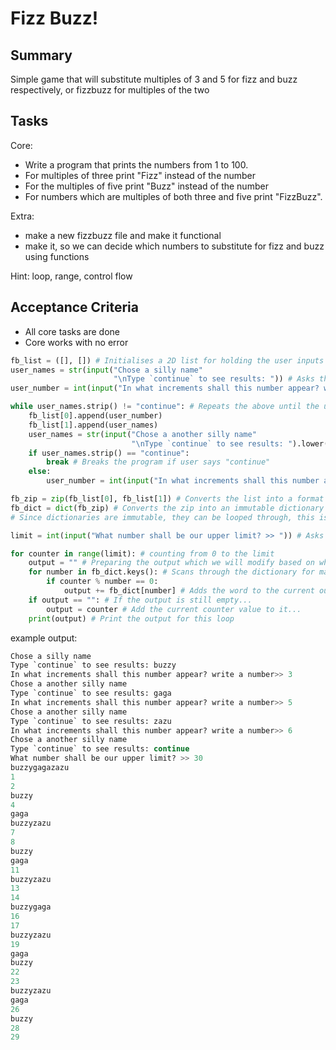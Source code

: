 # Fizz Buzz!

## Summary

Simple game that will substitute multiples of 3 and 5 for fizz and buzz respectively, or fizzbuzz for multiples of the two

## Tasks

Core:
* Write a program that prints the numbers from 1 to 100.
* For multiples of three print "Fizz" instead of the number
* For the multiples of five print "Buzz" instead of the number
* For numbers which are multiples of both three and five print "FizzBuzz".

Extra:
* make a new fizzbuzz file and make it functional
* make it, so we can decide which numbers to substitute for fizz and buzz using functions



Hint: loop, range, control flow

## Acceptance Criteria

* All core tasks are done
* Core works with no error

```python
fb_list = ([], []) # Initialises a 2D list for holding the user inputs
user_names = str(input("Chose a silly name"
                       "\nType `continue` to see results: ")) # Asks the user the name that they'd like to use
user_number = int(input("In what increments shall this number appear? write a number>> ")) # Asks the user what number they'd like to assign to that name

while user_names.strip() != "continue": # Repeats the above until the user says "exit"
    fb_list[0].append(user_number)
    fb_list[1].append(user_names)
    user_names = str(input("Chose a another silly name"
                           "\nType `continue` to see results: ").lower())
    if user_names.strip() == "continue":
        break # Breaks the program if user says "continue"
    else:
        user_number = int(input("In what increments shall this number appear? write a number>> "))

fb_zip = zip(fb_list[0], fb_list[1]) # Converts the list into a format that a dictionary can read
fb_dict = dict(fb_zip) # Converts the zip into an immutable dictionary
# Since dictionaries are immutable, they can be looped through, this is why it is important to convert to one. Using the list as is will throw an index error

limit = int(input("What number shall be our upper limit? >> ")) # Asks the user where they'd like FizzBuzz to stop counting

for counter in range(limit): # counting from 0 to the limit
    output = "" # Preparing the output which we will modify based on whether or not the number will be Fizz or Buzz
    for number in fb_dict.keys(): # Scans through the dictionary for matching keys
        if counter % number == 0:
            output += fb_dict[number] # Adds the word to the current output
    if output == "": # If the output is still empty...
        output = counter # Add the current counter value to it...
    print(output) # Print the output for this loop
```
example output:
```python
Chose a silly name
Type `continue` to see results: buzzy
In what increments shall this number appear? write a number>> 3
Chose a another silly name
Type `continue` to see results: gaga
In what increments shall this number appear? write a number>> 5
Chose a another silly name
Type `continue` to see results: zazu
In what increments shall this number appear? write a number>> 6
Chose a another silly name
Type `continue` to see results: continue
What number shall be our upper limit? >> 30
buzzygagazazu
1
2
buzzy
4
gaga
buzzyzazu
7
8
buzzy
gaga
11
buzzyzazu
13
14
buzzygaga
16
17
buzzyzazu
19
gaga
buzzy
22
23
buzzyzazu
gaga
26
buzzy
28
29
```